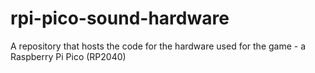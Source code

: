# rpi-pico-sound-hardware
A repository that hosts the code for the hardware used for the game - a Raspberry Pi Pico (RP2040)
